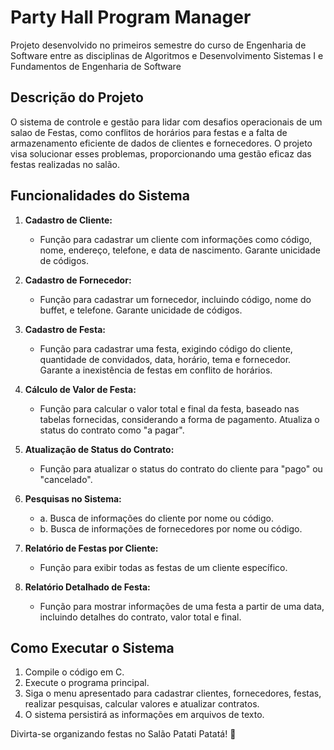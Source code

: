 

# Party Hall Program Manager

Projeto desenvolvido no primeiros semestre do curso de Engenharia de Software entre as disciplinas de Algoritmos e Desenvolvimento Sistemas  I e Fundamentos de Engenharia de Software
## Descrição do Projeto

O sistema de controle e gestão para lidar com desafios operacionais de um salao de Festas, como conflitos de horários para festas e a falta de armazenamento eficiente de dados de clientes e fornecedores. O projeto visa solucionar esses problemas, proporcionando uma gestão eficaz das festas realizadas no salão.

## Funcionalidades do Sistema

1. **Cadastro de Cliente:**
   - Função para cadastrar um cliente com informações como código, nome, endereço, telefone, e data de nascimento. Garante unicidade de códigos.

2. **Cadastro de Fornecedor:**
   - Função para cadastrar um fornecedor, incluindo código, nome do buffet, e telefone. Garante unicidade de códigos.

3. **Cadastro de Festa:**
   - Função para cadastrar uma festa, exigindo código do cliente, quantidade de convidados, data, horário, tema e fornecedor. Garante a inexistência de festas em conflito de horários.

4. **Cálculo de Valor de Festa:**
   - Função para calcular o valor total e final da festa, baseado nas tabelas fornecidas, considerando a forma de pagamento. Atualiza o status do contrato como "a pagar".

5. **Atualização de Status do Contrato:**
   - Função para atualizar o status do contrato do cliente para "pago" ou "cancelado".

6. **Pesquisas no Sistema:**
   - a. Busca de informações do cliente por nome ou código.
   - b. Busca de informações de fornecedores por nome ou código.

7. **Relatório de Festas por Cliente:**
   - Função para exibir todas as festas de um cliente específico.

8. **Relatório Detalhado de Festa:**
   - Função para mostrar informações de uma festa a partir de uma data, incluindo detalhes do contrato, valor total e final.



## Como Executar o Sistema

1. Compile o código em C.
2. Execute o programa principal.
3. Siga o menu apresentado para cadastrar clientes, fornecedores, festas, realizar pesquisas, calcular valores e atualizar contratos.
4. O sistema persistirá as informações em arquivos de texto.

Divirta-se organizando festas no Salão Patati Patatá! 🎉
